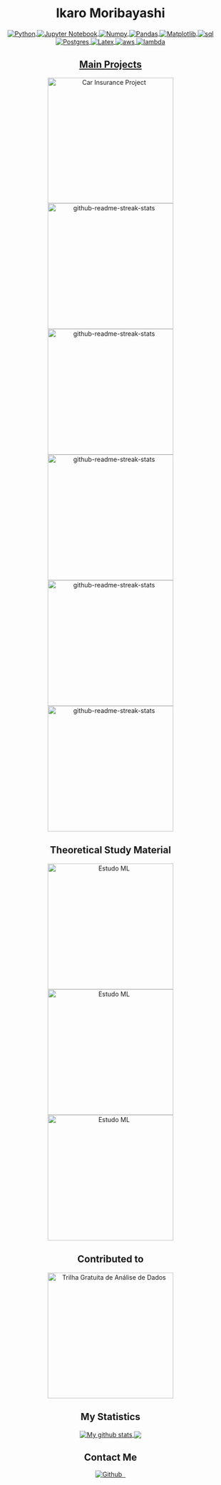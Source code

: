 <div align="center">
    <h1 style="font-weight: bold;">Ikaro Moribayashi</h1>
</div>

<div align="center">
  <a href="https://github-readme-stats.vercel.app/api?username=ikaromm&show_icons=true&theme=dracula&count_private=true"> 
</div>

<div align="center">
  <img align="center" alt="Python" src="https://img.shields.io/badge/Python-14354C?style=for-the-badge&logo=python&logoColor=white" />
  <img align="center" alt="Jupyter Notebook" src="https://img.shields.io/badge/jupyter-%23FA0F00.svg?style=for-the-badge&logo=jupyter&logoColor=white" />
  <img align="center" alt="Numpy" src="https://img.shields.io/badge/numpy-%23013243.svg?style=for-the-badge&logo=numpy&logoColor=white" />
  <img align="center" alt="Pandas" src="https://img.shields.io/badge/pandas-%23150458.svg?style=for-the-badge&logo=pandas&logoColor=white" />
  <img align="center" alt="Matplotlib" src="https://img.shields.io/badge/Matplotlib-%23ffffff.svg?style=for-the-badge&logo=Matplotlib&logoColor=black" />
  <img align="center" alt="sql" src="https://img.shields.io/badge/MySQL-4479A1.svg?style=for-the-badge&logo=MySQL&logoColor=white" />
  <img align="center" alt="Postgres" src="https://img.shields.io/badge/postgres-%23316192.svg?style=for-the-badge&logo=postgresql&logoColor=white" />
  <img align="center" alt="Latex" src="https://img.shields.io/badge/LaTeX-008080.svg?style=for-the-badge&logo=LaTeX&logoColor=white" />
  <img align="center" alt="aws" src="https://img.shields.io/badge/Amazon%20AWS-232F3E.svg?style=for-the-badge&logo=Amazon-AWS&logoColor=white" />
  <img align="center" alt="lambda" src="https://img.shields.io/badge/AWS%20Lambda-FF9900.svg?style=for-the-badge&logo=AWS-Lambda&logoColor=white" />
</div>

  <div align="center">
    <h2 style="font-weight: bold;">Main Projects</h2>
</div>
<div align="center">
        <a href="https://github.com/ikaromm/Car-Insurance-Project">
        <img width="282" src="https://denvercoder1-github-readme-stats.vercel.app/api/pin/?username=ikaromm&repo=Car-Insurance-Project&theme=dark&hide_border=true" alt="Car Insurance Project">
    </a>
    <a href="https://github.com/ikaromm/HS_Airbnb_Rio">
        <img width="282"
            src="https://denvercoder1-github-readme-stats.vercel.app/api/pin/?username=ikaromm&repo=HS_Airbnb_Rio&theme=dark&hide_border=true"
            alt="github-readme-streak-stats">
        </a>
    <div align="center">
        <a href="https://github.com/ikaromm/stonks_analytics_scraper">
        <img width="282"
            src="https://denvercoder1-github-readme-stats.vercel.app/api/pin/?username=ikaromm&repo=stonks_analytics_scraper&theme=dark&hide_border=true"
            alt="github-readme-streak-stats">
        </a>
        <a href="https://github.com/ikaromm/stonks_analytics_analysis_ML">
        <img width="282"
            src="https://denvercoder1-github-readme-stats.vercel.app/api/pin/?username=ikaromm&repo=stonks_analytics_analysis_ML&theme=dark&hide_border=true"
            alt="github-readme-streak-stats">
        </a>
    <div align="center">
            <a href="https://github.com/ikaromm/Graficos-TCC-Stratiomyidae">
        <img width="282"
            src="https://denvercoder1-github-readme-stats.vercel.app/api/pin/?username=ikaromm&repo=Graficos-TCC-Stratiomyidae&theme=dark&hide_border=true"
            alt="github-readme-streak-stats">
    </a>
    <a href="https://github.com/ikaromm/OLD_Stonks-Analitycs">
        <img width="282"
            src="https://denvercoder1-github-readme-stats.vercel.app/api/pin/?username=ikaromm&repo=OLD_Stonks-Analitycs&theme=dark&hide_border=true"
            alt="github-readme-streak-stats">
   </a>  
</div>

## Theoretical Study Material
<div align="center">
    <a href="https://github.com/ikaromm/ML_Study">
        <img width="282" src="https://denvercoder1-github-readme-stats.vercel.app/api/pin/?username=ikaromm&repo=ML_Study&theme=dark&hide_border=true" alt="Estudo ML">
    </a>
        <a href="https://github.com/ikaromm/Matplotlib_Study">
        <img width="282" src="https://denvercoder1-github-readme-stats.vercel.app/api/pin/?username=ikaromm&repo=Matplotlib_Study&theme=dark&hide_border=true" alt="Estudo ML">
    </a>
</div>
    </a>
        <a href="https://github.com/ikaromm/Database_Study">
        <img width="282" src="https://denvercoder1-github-readme-stats.vercel.app/api/pin/?username=ikaromm&repo=Database_Study&theme=dark&hide_border=true" alt="Estudo ML">
    </a>
</div>


## Contributed to
<div align="center">
    <a href="https://github.com/ViniciusRaphael/trilha_gratuita_de_analise_de_dados">
        <img width="282" src="https://denvercoder1-github-readme-stats.vercel.app/api/pin/?username=ViniciusRaphael&repo=trilha_gratuita_de_analise_de_dados&theme=dark&hide_border=true" alt="Trilha Gratuita de Análise de Dados">
    </a>
</div>

<div align="center">
    <h2>My Statistics</h2>
    <div>
      <a href="">
        <img align="center"
            src="https://github-readme-stats.vercel.app/api?username=ikaromm&show_icons=true&theme=dark&hide_border=true"
            alt="My github stats" />
        </a>
      <a href="">
        <img align="center"
            src="https://github-readme-stats.vercel.app/api/top-langs/?username=ikaromm&theme=dark&hide_border=true" />
        </a>
    </div>
    </div>
    
<div align="center">
    <h2>Contact Me</h2>
    <div>
        <a href="https://github.com/ikaromm">
            <img alt="Github"
                src="https://img.shields.io/badge/GitHub-%2312100E.svg?&style=for-the-badge&logo=Github&logoColor=white" />
        </a>
        <a href="https://www.linkedin.com/in/ikarom/">
            <img src="https://img.shields.io/badge/LinkedIn-0077B5?style=for-the-badge&logo=linkedin&logoColor=white"
                alt="">
        </a>
        <a href="mailto:ikaromm@hotmail.com">
            <img src="https://img.shields.io/badge/Gmail-D14836?style=for-the-badge&logo=gmail&logoColor=white"
                alt="">
        </a>
    </div>
</div>
